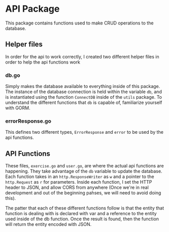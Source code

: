 # API Package
This package contains functions used to make CRUD operations to the database. 

## Helper files
In order for the api to work correctly, I created two different helper files in order to help the api functions work

### db.go
Simply makes the database available to everything inside of this package. The instance of the database connection is held within the variable ```db```, and is instantiated using the function ```ConnectDB``` inside of the ```utils``` package. To understand the different functions that ```db``` is capable of, familiarize yourself with GORM.

### errorResponse.go
This defines two different types, ```ErrorResponse``` and ```error``` to be used by the api functions.

## API Functions
These files, ```exercise.go``` and ```user.go```, are where the actual api functions are happening. They take advantage of the ```db``` variable to update the database. Each function takes in an ```http.ResponseWriter``` as ```w``` and a pointer to the ```http.Request``` as ```r``` for parameters. Inside each function, I set the HTTP header to JSON, and allow CORS from anywhere (Once we're in real development and out of the beginning pahses, we will need to avoid doing this).

The patter that each of these different functions follow is that the entity that function is dealing with is declared with var and a reference to the entity used inside of the db function. Once the result is found, then the function will return the entity encoded with JSON.


